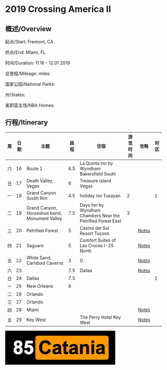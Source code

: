 # 2019 Crossing America II

## 概述/Overview

起点/Start: Fremont, CA

终点/End: Miami, FL 

时间/Duration: 11.16 - 12.01 2019

总里程/Mileage: miles:

国家公园/National Parks: 

州/States: 

美职篮主场/NBA Homes: 


## 行程/Itinerary

|周|日期|主题|路程|住宿|游览时间|攻略|时区|
|--|---|----|---|-|-|-|-|
|六|16|Route 1|6.5|La Quinta Inn by Wyndham Bakersfield South||||
|日|17|Death Valley, Vegas|6|Treasure island Vegas||||
|一|18|Grand Canyon South Rim|4.5|holiday inn Tusayan|2||1|
|二|19|Grand Canyon, Horseshoe bend, Monument Valley|7.5|Days Inn by Wyndham Chambers Near the Petrified Forest East|3|||
|三|20|Petrified Forest|5|Casino del Sol Resort Tucson||[Notes](http://www.meilvtong.com/viewthread.php?tid=77)||
|四|21|Saguaro|5|Comfort Suites of Las Cruces I-25 North||[Notes](http://www.meilvtong.com/viewthread.php?tid=74)||
|五|22|White Sand, Carlsbad Caverns|3|G||[Notes](http://www.meilvtong.com/viewthread.php?tid=55)||
|六|23||7.5|Dallas||[Notes](http://www.meilvtong.com/viewthread.php?tid=330)||
|日|24|Dallas|7.5||||1|
|一|25|New Orleans|8|||||
|二|26|Orlando||||||
|三|27|Orlando||||||
|四|28|Miami||||[Notes](http://www.meilvtong.com/viewthread.php?tid=37)||
|五|29|Key West||The Perry Hotel Key West||[Notes](http://www.meilvtong.com/viewthread.php?tid=35)||



![Hi](resources/logo.png)
